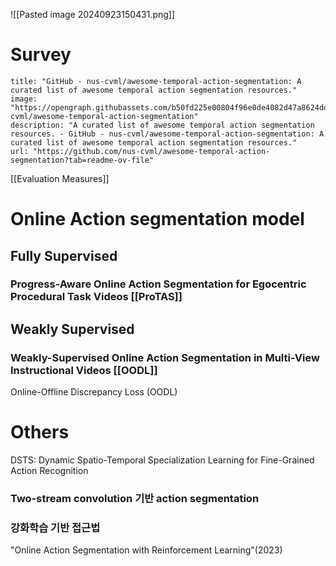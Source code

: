 ![[Pasted image 20240923150431.png]]


# Survey
```embed
title: "GitHub - nus-cvml/awesome-temporal-action-segmentation: A curated list of awesome temporal action segmentation resources."
image: "https://opengraph.githubassets.com/b50fd225e00804f96e0de4082d47a8624dd05e5e2c4c2a48f6b8ed687b1d5360/nus-cvml/awesome-temporal-action-segmentation"
description: "A curated list of awesome temporal action segmentation resources. - GitHub - nus-cvml/awesome-temporal-action-segmentation: A curated list of awesome temporal action segmentation resources."
url: "https://github.com/nus-cvml/awesome-temporal-action-segmentation?tab=readme-ov-file"
```
[[Evaluation Measures]]

# Online Action segmentation model

## Fully Supervised
### Progress-Aware Online Action Segmentation for Egocentric Procedural Task Videos  [[ProTAS]]

## Weakly Supervised
### Weakly-Supervised Online Action Segmentation in Multi-View Instructional Videos [[OODL]]
Online-Offline Discrepancy Loss
(OODL)




# Others

DSTS: Dynamic Spatio-Temporal Specialization Learning for Fine-Grained Action Recognition


### Two-stream convolution 기반 action segmentation



### 강화학습 기반 접근법
"Online Action Segmentation with Reinforcement Learning"(2023)